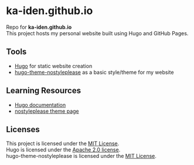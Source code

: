 # ka-iden.github.io

Repo for **ka-iden.github.io**  
This project hosts my personal website built using Hugo and GitHub Pages.

## Tools

- [Hugo] for static website creation
- [hugo-theme-nostyleplease] as a basic style/theme for my website

## Learning Resources

- [Hugo documentation]
- [nostyleplease theme page]

## Licenses

This project is licensed under the [MIT License].  
Hugo is licensed under the [Apache 2.0 license].  
hugo-theme-nostyleplease is licensed under the [MIT License][hugomit].

[Hugo]: https://gohugo.io
[hugo-theme-nostyleplease]: https://github.com/hanwenguo/hugo-theme-nostyleplease

[Hugo documentation]: https://gohugo.io/documentation
[nostyleplease theme page]: https://themes.gohugo.io/themes/hugo-theme-nostyleplease

[MIT License]: LICENSE
[Apache 2.0 license]: https://github.com/gohugoio/hugo/blob/master/LICENSE
[hugomit]: https://github.com/hanwenguo/hugo-theme-nostyleplease/blob/main/LICENSE
